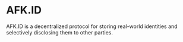 # AFK.ID

AFK.ID is a decentralized protocol for storing real-world identities and selectively disclosing them to other parties.
